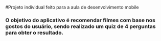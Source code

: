 #Projeto individual feito para a aula de desenvolvimento mobile

### O objetivo do aplicativo é recomendar filmes com base nos gostos do usuário, sendo realizado um quiz de 4 perguntas para obter o resultado.
